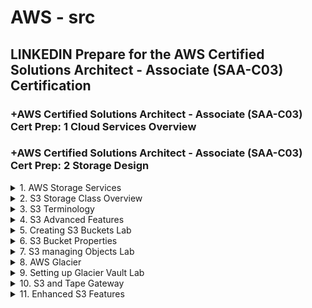 # AWS - src

## LINKEDIN Prepare for the AWS Certified Solutions Architect - Associate (SAA-C03) Certification

### +AWS Certified Solutions Architect - Associate (SAA-C03) Cert Prep: 1 Cloud Services Overview

### +AWS Certified Solutions Architect - Associate (SAA-C03) Cert Prep: 2 Storage Design

<details>
<summary>1. AWS Storage Services </summary>

# AWS Storage Services

AWS offers a variety of storage services, requiring understanding to choose the right ones.

- Simple Storage Service (S3)
- Glacier
- CloudFront
- Elastic Block Store (EBS)
- The Storage Gateway 
- The Snow Family
- Databases

## Simple Storage Service (S3)

- Simple Storage Service (S3) is a primary service for general storage needs.
- It was one of the first storage services that Amazon ever offered with AWS.
- File storage, akin to S3 object storage, deals with objects or chunks of information.
- With file storage, we're dealing with objects, or chunks of information.
- AWS uses something similar to file storage with S3 called object storage, so they treat a file like an object.
- File storage is used all the time on our local networks with NAS devices. So, if you've ever connected a network-attached-storage device to your network, even at home, and you put files on there, you are using file-based storage.
- Now, within that NAS device, you don't actually access it at the allocation vector level, or the block or sector level. Instead, you're dealing with it as a file, or in S3 terminology, as an object.

## Glacier

- Glacier is suitable for archiving large amounts of data not frequently accessed.
- Glacier is for that archival data, someplace to put a large amount of data that you want to keep for a long time, but you're not necessarily worried about accessing it frequently or instantly.

## CloudFront

- CloudFront optimizes content delivery by caching data near users.
- CloudFront is about getting the stuff close to your users.
- It is simply making sure that web information, this kind of data that's accessed frequently by your website visitors, is cached at an Edge location that's near the customer.

## Elastic Block Store (EBS)

- Elastic Block Store (EBS) provides fast block-level access for instances.
- Block storage, used with EBS, offers data access similar to local hard drives.
- Elastic Block Store is the best storage solution to use for your instances when you want those instances to have very fast block-level access rather than object-level access. S3 is object level.
- It's used on local networks all the time. We use it with ISCSI; internet SCSI, or Fiber channel, et cetera. These are done to connect to storage area networks usually.
- Basically, what we're doing is, across the network, being able to get access to data in a similar way we do to local hard drives.
- AWS can use block storage with virtual machines within the AWS Cloud when you use Elastic Block Store, or EBS.

## The Storage Gateway 

- The Storage Gateway enables accessing cloud storage as if it's local.
- It is basically an appliance that you put on your local network, either a software appliance or a hardware appliance, that acts as a VPN connection into the Amazon Cloud so that you can access your storage as if it's local storage.

## The Snow Family

- The Snow Family assists in migrating massive data to the cloud.
- It is a collection of really three primary products that can be used in order to migrate data from your local data stores into the cloud when you have massive amounts of data that you need to move.

## Databases

- Databases also serve as storage solutions.

# Factors to consider when choosing a Storage Service:

- Consider factors like size, performance, and cost when selecting a storage service.
- Performance includes both access speed and the time it takes for data retrieval.
- Balance performance requirements with cost considerations; Glacier offers cost savings but delayed access.
- Choose storage services based on the urgency of data access and budget constraints.

# #END</details>

<details>
<summary>2. S3 Storage Class Overview </summary>

# S3 Storage Class Overview

- S3 is an AWS storage service focused on object storage.
- Objects are stored within buckets, which can hold files or any data chunks.
- Objects are automatically distributed across at least three Availability Zones for redundancy, except for the 1A class which uses only one zone for lower cost but reduced availability.
- S3 supports encryption and automatic data classification.
- Data classification aids in security and management tasks such as moving data to Glacier based on usage patterns.
- AWS enables direct big data analytics against data stored in S3 buckets without the need for database migration.
- S3 primarily offers object storage, not file storage.
- Different classes of S3 storage provide varying levels of availability and cost.
- Choose the appropriate method for data ingestion based on requirements and constraints.

# Getting Data into S3

## AWS APIs

- AWS APIs allow direct integration into applications for uploading data.

## Amazon Direct Connect

- Amazon Direct Connect establishes VPN connections for data transfer.

## Storage Gateway

- Storage Gateway synchronizes or replicates local data with S3.

## Kinesis Firehose

- Kinesis Firehose facilitates analytical data transfer to S3.

## Transfer Acceleration

- Transfer Acceleration speeds up data uploads globally but at increased cost.

## The Snow Family

- Snowball, Snowball Edge, and Snowmobile offer scalable solutions for data migration.
- Snowmobile is a large trailer capable of storing exabytes of data.
- Snowball Edge can run instances for analytics on-premises before transferring data to AWS.

![image](https://github.com/omeatai/src-aws/assets/32337103/74d73bd8-81bc-4d21-a445-4d92d99aac10)

# #END</details>

<details>
<summary>3. S3 Terminology </summary>

# S3 Terminology

- Buckets: Containers for storing objects in S3, with a default limit per AWS account.
- Regions: Geographic locations where buckets are created, affecting data accessibility and latency.
- Objects: Data stored within buckets, similar to files, but can also include structured data.
- Keys: Logical names of objects within buckets, analogous to file names.
- Object URLs: Unique URLs assigned to each object for internet access.
- Eventual Consistency: Objects may take some time to replicate across availability zones, leading to eventual consistency.
- Static Website Hosting: S3 is suitable for hosting static websites due to quick access and URL accessibility.

# S3 Operations:
- Creating and deleting buckets.
- Writing, reading, and deleting objects.
- Managing object properties.
- Listing keys in buckets.
 
# REST Interface (API):
- Represents S3's API for programming access.
- Utilizes CRUD operations (Create, Read, Update, Delete) mapped to HTTP methods (PUT, POST, GET, DELETE).
- Important for developers but less emphasized in architect or designer certifications.

# #END</details>

<details>
<summary>4. S3 Advanced Features </summary>

# S3 Advanced Features

## Prefixes and Delimiters:

- Used for organizing data within S3 buckets, resembling folder structures.
- Prefixes are strings of characters indicating hierarchy, while delimiters separate prefixes.

## Storage Classes:

- Different options for storing data in S3, including S3 Standard, S3 Infrequent Access, S3 Reduced Redundancy Storage, and Glacier.
- Vary in availability, redundancy, and cost.

![image](https://github.com/omeatai/src-aws/assets/32337103/8347fdc8-d31f-4829-a434-0d81d08d7dcc)

## Object Lifecycle Management:

- Automates the transition of objects between different storage classes over time based on predefined rules.
- Helps optimize costs by moving data to the most suitable storage class as per its usage pattern.

## Encryption:

- Server-side Encryption: AWS encrypts objects after upload and decrypts them upon access automatically.
- Client-side Encryption: Objects are encrypted locally before upload, ensuring security during transit.

## Versioning:

- Enables the storage of multiple versions of objects within S3 buckets.
- Once enabled, cannot be disabled, but can be suspended to prevent new versions from being created.

## Additional Features:

- Multifactor Authentication Delete (MFA Delete): Requires additional authentication (e.g., code sent to phone) to delete objects, enhancing security.
- Multipart Upload: Accelerates uploads of large files by splitting them into multiple parts for faster transmission and reassembly.
- Range GETs: Allows retrieval of specific portions of large files within S3 objects.
- Cross-Region Replication: Replicates data between S3 buckets in different AWS regions to ensure data durability and availability.
- Logging and Event Notifications: Logs actions performed on buckets and sends notifications for specified events, facilitating monitoring and management.
- Understanding these advanced features is crucial for effectively managing and optimizing S3 storage for various use cases and cost-efficiency.

# #END</details>

<details>
<summary>5. Creating S3 Buckets Lab </summary>

# Creating S3 Buckets Lab

- Everything related to Amazon S3 can be managed through the GUI interface of the AWS Management Console.

## Creating a Bucket:

- Navigate to the S3 management console.
- Click on "Create Bucket".
- Choose a DNS compliant bucket name, ensuring uniqueness globally across all of Amazon S3.
- Configure properties such as versioning, logging, tags, encryption, and access permissions.
- Review the settings and create the bucket.

## Bucket Properties:

- After creating the bucket, explore its properties, including options like versioning, server access logs, static website hosting, object-level logging, default encryption, tags, and more.
- Properties can be configured both during the creation process and afterward.

## Versioning:

- Enable versioning to store multiple versions of objects in the bucket.
- Once enabled, versioning cannot be disabled; it can only be suspended.

## Conclusion:

- Basic process of creating an S3 bucket involves choosing a unique name, configuring properties, and reviewing settings before creation.
- Further customization options include exploring bucket properties and enabling features like versioning for data management and security.

## Lab

![image](https://github.com/omeatai/src-aws/assets/32337103/3a2ce10b-a4e5-4793-8b7b-5819e9c01669)
![image](https://github.com/omeatai/src-aws/assets/32337103/4cf9ef63-9e59-44ab-8801-755382a519af)
![image](https://github.com/omeatai/src-aws/assets/32337103/b10d28ec-12b6-4bb0-a573-2ca2b79a2bb0)
![image](https://github.com/omeatai/src-aws/assets/32337103/b864b0f6-d911-4382-b5e9-7807a2d0eb60)
![image](https://github.com/omeatai/src-aws/assets/32337103/a3250eaa-147b-4e2d-9dc3-b2ec53e1c33a)
![image](https://github.com/omeatai/src-aws/assets/32337103/244157b4-9477-4878-a07a-56b048eb6f8c)
![image](https://github.com/omeatai/src-aws/assets/32337103/53e0b407-8933-4416-8c81-81c6e88298df)
![image](https://github.com/omeatai/src-aws/assets/32337103/86c681e9-f71c-4a57-a0a6-8fea87b5fb0e)
![image](https://github.com/omeatai/src-aws/assets/32337103/bc2b0e52-37bd-4c70-82b4-3dc6104e93a7)
![image](https://github.com/omeatai/src-aws/assets/32337103/c13b7c2a-412b-42f9-b13b-1fb3d8e60254)
![image](https://github.com/omeatai/src-aws/assets/32337103/28356447-5458-4e83-8fe0-5e9733167da8)
![image](https://github.com/omeatai/src-aws/assets/32337103/7df4a408-05c0-4388-abcb-76a202b0b7a2)

# #END</details>

<details>
<summary>6. S3 Bucket Properties </summary>

# S3 Bucket Properties

## Static Web Hosting:

- Allows hosting a static website within an S3 bucket by uploading HTML, image, and audio files.
- Can be enabled through the S3 management console, providing a URL for accessing the website.
- Consider using DNS redirection for a friendlier URL.

## Encryption:

- Two options available: AES and KMS.
- AES: Keys managed fully by AWS, simpler setup.
- KMS: Keys managed through Key Management Service, offering more management flexibility.
- Both options provide server-side encryption for stored objects.
  
## Tags:
- Customizable metadata for organizing and managing buckets.
- Useful for categorizing buckets based on departments, purposes, etc.

## Permissions:

- Managed at both bucket and object levels.
- Bucket-level permissions inherited by objects.
- Account permissions: Control access for the AWS account.
- Public access: Allows anonymous access with specified permissions (listing, reading, writing).
- Bucket policy: JSON-based policy for fine-grained access control.
- CORS (Cross-Origin Resource Sharing): Used for web application frameworks.

## Management:
- Lifecycle rules: Automate transitions and expiration of objects based on specified criteria (prefixes, tags, storage class transitions, expiration).
- Replication: Cross-region replication for redundancy and disaster recovery.
- Analytics, metrics, and inventory: Monitoring and analysis tools for bucket management.

## Conclusion:

- S3 bucket properties play a crucial role in managing objects effectively.
- Options include hosting static websites, encryption, tagging, permissions management, and lifecycle rules.
- Understanding and configuring these properties ensures efficient and secure storage and access of objects within S3 buckets.

## POLICY JSON DOCUMENT

```json
{
  "Version": "2012-10-17",
  "Statement": [
    {
      "Sid": "Stmt1710784997612",
      "Action": "s3:*",
      "Effect": "Allow",
      "Resource": "arn:aws:s3:::marketing-omeatai"
    }
  ]
}
```

## [https://awspolicygen.s3.amazonaws.com/policygen.html](https://awspolicygen.s3.amazonaws.com/policygen.html)

![image](https://github.com/omeatai/src-aws/assets/32337103/dbca9abe-064d-40e1-9ee7-ce7a94902147)

# #END</details>

<details>
<summary>7. S3 managing Objects Lab </summary>

# S3 managing Objects Lab

## Creating Folders:

- Folders in S3 are simulated using prefixes and delimiters.
- You can create "folders" through the S3 management console.
- Despite being called folders, they are actually objects displayed as folders.

## Uploading Files:

- Use the "Upload" button to add files to the bucket.
- Files can be uploaded individually or in bulk.
- Permissions and properties can be configured during the upload process.

## File Properties:

- Properties of uploaded files include encryption, tags, and permissions.
- Tags can be used for lifecycle management and organization.

## Object Management:

- Objects can be managed individually, including actions like download, rename, delete, etc.
- Permissions can be set for each object separately.

## Versioning:

- Versioning can be enabled for the bucket.
- Uploading a new version of a file preserves previous versions.
- Deleted files are marked for deletion but can be recovered.
- Features like versioning, folder creation, and object management enhance flexibility and control.
- S3 provides robust options for organizing, securing, and managing data, surpassing simple file storage solutions like Dropbox.

## Lab

<img width="1093" alt="image" src="https://github.com/omeatai/src-aws/assets/32337103/7be01e0b-a236-413e-a8ce-0ef8f4aaea92">
<img width="1097" alt="image" src="https://github.com/omeatai/src-aws/assets/32337103/81faeebb-ad4b-4f96-a4ad-4f5ee464d7b5">
<img width="1094" alt="image" src="https://github.com/omeatai/src-aws/assets/32337103/48ef1440-235f-47c8-9b43-b6f3c55e1aa0">
<img width="1091" alt="image" src="https://github.com/omeatai/src-aws/assets/32337103/f2bf3d2f-192b-4313-9a61-cb2cfed3d900">
<img width="1100" alt="image" src="https://github.com/omeatai/src-aws/assets/32337103/88c9310b-8315-496b-8ed7-8084d2172772">
<img width="1095" alt="image" src="https://github.com/omeatai/src-aws/assets/32337103/4edef75c-ddbe-4a4f-802f-85348fdface3">
<img width="1096" alt="image" src="https://github.com/omeatai/src-aws/assets/32337103/91a3a259-cacd-4e8f-968c-52b77586ca49">
<img width="1097" alt="image" src="https://github.com/omeatai/src-aws/assets/32337103/6f66875d-9347-4225-b4a6-be8d9056f30d">
<img width="1095" alt="image" src="https://github.com/omeatai/src-aws/assets/32337103/6da14c77-b299-4c2b-90e9-117c194cfba0">

# #END</details>

<details>
<summary>8. AWS Glacier </summary>

# AWS Glacier

## Glacier Overview:

- Glacier is an archival data storage solution provided by AWS.
- Designed for storing data that is not frequently accessed, often referred to as "cold data."
- Offers significantly lower storage costs compared to active storage solutions.
- Provides three access methods: expedited (3-5 minutes), standard (3-5 hours), and bulk (5-12 hours), with varying costs.

## Integration with S3:

- Glacier can be integrated with Amazon S3 as a storage class.
- S3 cold data can be automatically moved to Glacier using lifecycle rules.

## Data Import:

- Snow devices can be used to import large amounts of data into Glacier.
- Storage Gateways provide connectivity to Glacier for backup and archiving purposes.
  
## Key Concepts:

- Archives: Data stored in Glacier, analogous to objects in S3.
- Vaults: Containers used to store archives, replacing buckets in S3.
- Vault Locks: Security measures to restrict access to vaults and prevent unauthorized retrieval.
  
## Data Retrieval:

- Up to 5% of data retrieval is free each month, without rollover.
- Vaults can be configured to limit retrieval costs and control access to data.
- Decision-making processes should be established to ensure cost-effective use of Glacier, especially for large data retrievals.

## Conclusion:

- Glacier offers a cost-effective solution for storing archival data.
- Proper planning and management are essential to optimize costs and control access to data.

# #END</details>

<details>
<summary>9. Setting up Glacier Vault Lab </summary>

# Setting up Glacier Vault Lab 

## Creating a Glacier Vault:

- Navigate to the Glacier Management Console within the AWS Services Interface.
- Choose "Create Vault" to begin setting up a new vault.
- Select the AWS region where the vault will be located.
- Provide a name for the vault, such as "My Archive Vault," and proceed to the next step.

## Event Notifications:

- Decide whether to enable event notifications for the vault.
- Options include creating a new SNS topic, using an existing SNS topic, or not enabling notifications.

## Review and Submission:

- Review the summary of vault configuration.
- Click "Submit" to create the vault.

## Vault Management:

- Once the vault is created, view information about the vault, including its region, creation date, ARN, and status.
- Configure permissions, vault locks, and tags for the vault as needed.

## Data Storage and Retrieval:

- Upload files to the vault using various methods, such as Storage Gateway, application APIs, or the command-line interface.
- Define retrieval policies for the vault, including options like free tier only, max retrieval rate, or no retrieval limit.
- After setting up the vault and configuring its properties, users can begin storing data in Glacier, where files are referred to as archives.

## Lab

<img width="1100" alt="image" src="https://github.com/omeatai/src-aws/assets/32337103/e8b6217d-0bf4-40b6-98e5-72511fcbc481">
<img width="1093" alt="image" src="https://github.com/omeatai/src-aws/assets/32337103/824876df-972b-4020-a321-4e417b893157">
<img width="1101" alt="image" src="https://github.com/omeatai/src-aws/assets/32337103/c6dc4010-c064-43a0-abec-8d78f48036ed">
<img width="1102" alt="image" src="https://github.com/omeatai/src-aws/assets/32337103/cd8db0ca-03ee-405a-a95b-fc6717194d91">
<img width="1099" alt="image" src="https://github.com/omeatai/src-aws/assets/32337103/7794a22d-4c2f-4e65-94c1-b7cb2ce20db3">
<img width="1101" alt="image" src="https://github.com/omeatai/src-aws/assets/32337103/5b3f2a80-4751-43cb-8e67-1880be424dc8">
<img width="1091" alt="image" src="https://github.com/omeatai/src-aws/assets/32337103/c839e20e-8978-45dc-b010-117d8dcbd006">
<img width="1093" alt="image" src="https://github.com/omeatai/src-aws/assets/32337103/fb353138-8c82-44ad-8498-cef8112ad10e">
<img width="1101" alt="image" src="https://github.com/omeatai/src-aws/assets/32337103/b4c8f931-870e-4582-b9d0-4c3bf2b23f87">
<img width="1097" alt="image" src="https://github.com/omeatai/src-aws/assets/32337103/41c28e6c-5e1e-40f7-81e4-91c6f07ae6e9">
<img width="1101" alt="image" src="https://github.com/omeatai/src-aws/assets/32337103/cb5db2aa-4df4-4bf3-8835-976288e69cc0">

# #END</details>

<details>
<summary>10. S3 and Tape Gateway </summary>

# S3 and Tape Gateway

## Introduction to Tape Gateway:

- Despite technological advancements, tape backups are still prevalent in many systems.
- AWS offers the Tape Gateway service to facilitate tape backups and integrates it with S3 and other applications.

## Finding the Tape Gateway:

- Access the Tape Gateway through the Storage Gateway section of the AWS Management Console.
- Tape Gateway is one of the sub-components alongside File and Volume Gateways.

## Setting Up Tape Gateway:

- Choose the Tape Gateway option and proceed with setup, selecting the host platform (usually an EC2 instance) and configuring endpoint accessibility.
- Depending on whether it's for EC2 instances or outside servers, choose between a publicly-accessible endpoint or one accessible within the VPC.

## Virtual Tape Library (VTL):

- Upon setup, the Tape Gateway creates a Virtual Tape Library (VTL), which is a collection of virtual tapes.
- Virtual tapes are stored as objects in an S3 bucket, not as physical tapes.

## Integration with Amazon Glacier Deep Archive:

- Virtual tape libraries stored in S3 buckets can be configured with Glacier Deep Archive storage class.
- Glacier Deep Archive offers very low-cost storage suitable for long-term archival purposes.
- Access to data stored in Glacier Deep Archive is restricted, similar to accessing data on physical tapes, requiring advance notice.
- Tape Gateway enables tape backups for systems requiring them, with virtual tapes stored in S3 buckets and offering cost-effective storage with Glacier Deep Archive.

<img width="1105" alt="image" src="https://github.com/omeatai/src-aws/assets/32337103/3c21fe27-c96b-4dfe-aae2-4366dc4dab37">
<img width="1091" alt="image" src="https://github.com/omeatai/src-aws/assets/32337103/d8feed04-ec83-411a-9d2f-cd56a3cc8730">
<img width="1092" alt="image" src="https://github.com/omeatai/src-aws/assets/32337103/13867705-8238-48e2-8b75-3bc7d0ba38a5">
<img width="1090" alt="image" src="https://github.com/omeatai/src-aws/assets/32337103/446dcee5-b78f-4be3-8278-14120a3ce48c">
<img width="1094" alt="image" src="https://github.com/omeatai/src-aws/assets/32337103/3406be8a-1276-4e22-a035-5d4e8daf456d">
<img width="1089" alt="image" src="https://github.com/omeatai/src-aws/assets/32337103/351b1297-2d54-4ea6-ba9b-89ef8e0b349f">
<img width="1090" alt="image" src="https://github.com/omeatai/src-aws/assets/32337103/75b2b064-cf32-4237-9bac-d7da848952fb">

# #END</details>

<details>
<summary>11. Enhanced S3 Features </summary>

# Enhanced S3 Features

## Introduction to Enhanced S3 Features:

- AWS provides advanced features for S3 to improve file management and cost optimization.
- These features include object locking, intelligent tiering, and batch processing.

## Intelligent Tiering:

- Accessible through the AWS Management Console under S3 buckets' lifecycle rules.
- Allows automatic transition of objects to lower-cost storage tiers based on predefined rules.
- Users can specify transition conditions, such as transitioning to Glacier storage after a certain number of days.

## Object Locking:

- Enables "write once, read many" (WORM) functionality, preventing modification of stored objects after creation.
- Object locking must be enabled during bucket creation or via AWS customer service if not done initially.
- Accessed through the AWS Management Console by enabling object lock during bucket creation and then applying it to individual objects within the bucket.

## Batch Processing:

- Facilitates automated operations on objects within S3 buckets.
- Accessed through the AWS Management Console under the "Batch Operations" section.
- Users create jobs based on manifests containing lists of objects and define actions to be performed, such as moving, deleting, or changing properties of objects.
- Enhanced S3 features provide users with advanced management capabilities, including cost-effective storage with intelligent tiering, data protection with object locking, and automated file management through batch processing.'

<img width="1098" alt="image" src="https://github.com/omeatai/src-aws/assets/32337103/84797147-042c-41a0-9e1c-5f47dfbc8ee6">
<img width="1093" alt="image" src="https://github.com/omeatai/src-aws/assets/32337103/e38260ba-3893-48c9-90b1-0774b6b6ab88">
<img width="1093" alt="image" src="https://github.com/omeatai/src-aws/assets/32337103/e0e12ab7-db58-43e8-9a1c-9e28def1fe0d">
<img width="1095" alt="image" src="https://github.com/omeatai/src-aws/assets/32337103/accc6900-1a36-438b-a900-e0a1f7294e75">


```x

```

```x

```

```x

```

```x

```

```x

```

```x

```

# #END</details>
